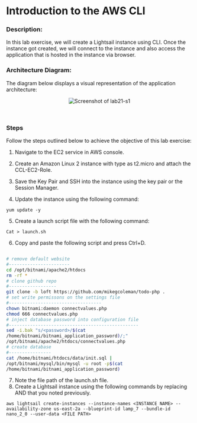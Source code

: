 
# Introduction to the AWS CLI

### Description:

In this lab exercise, we will create a Lightsail instance using CLI. Once the instance got created, we will connect to
the instance and also access the application that is hosted in the instance via browser.

### Architecture Diagram:
The diagram below displays a visual representation of the application architecture:

<p align="center">
  <img src="https://github.com/jatinbunkar/AWS-Clouds/blob/0a22cd068ace1a6760771de0e8b737ca65058fdd/Screenshots/lab21-s1.png" alt="Screenshot of lab21-s1">
</p>

<br>


### Steps
Follow the steps outlined below to achieve the objective of this lab exercise:
1. Navigate to the EC2 service in AWS console.
2. Create an Amazon Linux 2 instance with type as t2.micro and attach the CCL-EC2-Role.
3. Save the Key Pair and SSH into the instance using the key pair or the Session Manager.


4. Update the instance using the following command:

```
yum update -y
```


5. Create a launch script file with the following command:

```
Cat > launch.sh
```

6. Copy and paste the following script and press Ctrl+D.

```bash

# remove default website
#-----------------------
cd /opt/bitnami/apache2/htdocs
rm -rf *
# clone github repo
#------------------
git clone -b loft https://github.com/mikegcoleman/todo-php .
# set write permissons on the settings file
#-----------------------------------
chown bitnami:daemon connectvalues.php
chmod 666 connectvalues.php
# inject database password into configuration file
#-------------------------------------------------
sed -i.bak "s/<password>/$(cat
/home/bitnami/bitnami_application_password)/;"
/opt/bitnami/apache2/htdocs/connectvalues.php
# create database
#----------------
cat /home/bitnami/htdocs/data/init.sql |
/opt/bitnami/mysql/bin/mysql -u root -p$(cat
/home/bitnami/bitnami_application_password)

```
7. Note the file path of the launch.sh file.
8. Create a Lightsail instance using the following commands by replacing <INSTANCE NAME> AND <FILE PATH> that you noted previously.
```
aws lightsail create-instances --instance-names <INSTANCE NAME> --
availability-zone us-east-2a --blueprint-id lamp_7 --bundle-id
nano_2_0 --user-data <FILE PATH>
```

